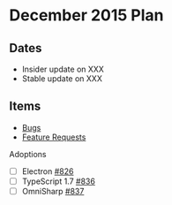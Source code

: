 # December 2015 Plan

## Dates
- Insider update on XXX
- Stable update on XXX

## Items
- [Bugs](https://github.com/Microsoft/vscode/issues?utf8=%E2%9C%93&q=is%3Aopen+is%3Aissue+label%3Abug+milestone%3A%22Dec+2015%22+-label%3Aupstream+)
- [Feature Requests](https://github.com/Microsoft/vscode/issues?utf8=%E2%9C%93&q=is%3Aopen+is%3Aissue+label%3Afeature%3Arequest+milestone%3A%22Dec+2015%22+-label%3Aupstream+)

Adoptions
- [ ] Electron [#826](../issues/826)
- [ ] TypeScript 1.7 [#836](../issues/836)
- [ ] OmniSharp [#837](../issues/837)